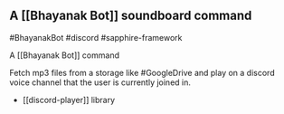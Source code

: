 ## A [[Bhayanak Bot]] soundboard command

#BhayanakBot #discord #sapphire-framework 

A [[Bhayanak Bot]] command

Fetch mp3 files from a storage like #GoogleDrive and play on a discord voice channel that the user is currently joined in.

- [[discord-player]] library
